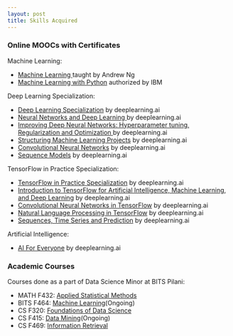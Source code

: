 ```yaml
---
layout: post
title: Skills Acquired
---
```


### Online MOOCs with Certificates

Machine Learning:

* [Machine Learning ](https://www.coursera.org/account/accomplishments/certificate/LZNP6ZD7UREZ)taught by Andrew Ng
* [Machine Learning with Python](https://www.youracclaim.com/badges/4d14006c-8f1a-45e9-b86c-469b155d88af/linked_in_profile) authorized by IBM


Deep Learning Specialization:

* [Deep Learning Specialization](https://www.coursera.org/account/accomplishments/specialization/certificate/4GPAGQF3ARK7) by deeplearning.ai
* [Neural Networks and Deep Learning ](https://www.coursera.org/account/accomplishments/certificate/QLV9RLV28A2S) by deeplearning.ai
* [Improving Deep Neural Networks: Hyperparameter tuning, Regularization and Optimization ](https://www.coursera.org/account/accomplishments/certificate/FWP8ELDYTEH5)by deeplearning.ai
* [Structuring Machine Learning Projects](https://www.coursera.org/account/accomplishments/certificate/DBJW28EKMP5Q) by deeplearning.ai
* [Convolutional Neural Networks](https://www.coursera.org/account/accomplishments/certificate/6KKR72C62KPB) by deeplearning.ai
* [Sequence Models](https://www.coursera.org/account/accomplishments/certificate/ZJLKJSJXANH6) by deeplearning.ai


TensorFlow in Practice Specialization:

* [TensorFlow in Practice Specialization](https://www.coursera.org/account/accomplishments/specialization/certificate/VV8PEEW49USJ) by deeplearning.ai
* [Introduction to TensorFlow for Artificial Intelligence, Machine Learning, and Deep Learning](https://www.coursera.org/account/accomplishments/certificate/R3CNY8NVBED6) by deeplearning.ai
* [Convolutional Neural Networks in TensorFlow](https://coursera.org/share/32f3a6ab03e97c953d0c04f9f79aa5b8) by deeplearning.ai
* [Natural Language Processing in TensorFlow](https://www.coursera.org/account/accomplishments/certificate/9K6QR8YRP4XA) by deeplearning.ai
* [Sequences, Time Series and Prediction](https://www.coursera.org/account/accomplishments/certificate/DN76RJA24H84) by deeplearning.ai


Artificial Intelligence:

* [AI For Everyone](https://www.coursera.org/account/accomplishments/certificate/6JSTGBW47UF4) by deeplearning.ai

### Academic Courses

Courses done as a part of Data Science Minor at BITS Pilani:

* MATH F432: [Applied Statistical Methods](\public\pdfs\MATH_F432_2273.pdf)
* BITS F464: [Machine Learning](\public\pdfs\MATH_F432_2273.pdf)(Ongoing)
* CS F320:   [Foundations of Data Science](\public\pdfs\CS_F320_2266.pdf)
* CS F415:   [Data Mining](public\pdfs\CS_F415_1322.pdf)(Ongoing)
* CS F469:   [Information Retrieval](public\pdfs\CS_F469_1857.pdf)

